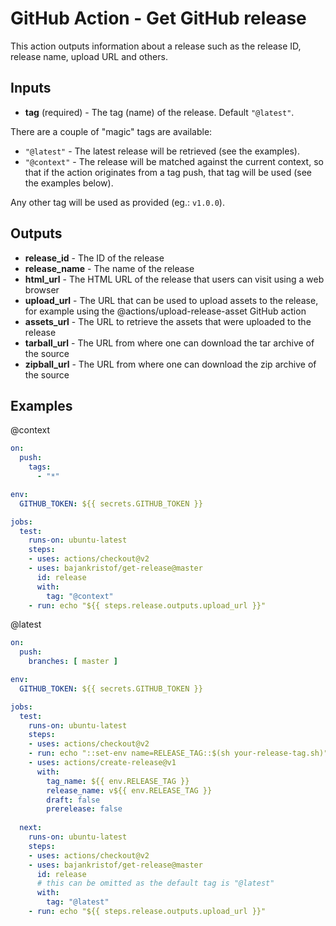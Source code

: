 # GitHub Action - Get GitHub release

This action outputs information about a release such as the release ID, release name, upload URL and others.

## Inputs

- **tag** (required) - The tag (name) of the release. Default `"@latest"`.

There are a couple of "magic" tags are available:
- `"@latest"` - The latest release will be retrieved (see the examples).
- `"@context"` - The release will be matched against the current context, so that if the action originates from a tag push, that tag will be used (see the examples below).

Any other tag will be used as provided (eg.: `v1.0.0`).

## Outputs

- **release_id** - The ID of the release
- **release_name** - The name of the release
- **html_url** - The HTML URL of the release that users can visit using a web browser
- **upload_url** - The URL that can be used to upload assets to the release, for example using the @actions/upload-release-asset GitHub action
- **assets_url** - The URL to retrieve the assets that were uploaded to the release
- **tarball_url** - The URL from where one can download the tar archive of the source
- **zipball_url** - The URL from where one can download the zip archive of the source

## Examples

@context
```yml
on:
  push:
    tags: 
      - "*"

env:
  GITHUB_TOKEN: ${{ secrets.GITHUB_TOKEN }}

jobs:
  test:
    runs-on: ubuntu-latest
    steps:
    - uses: actions/checkout@v2
    - uses: bajankristof/get-release@master
      id: release
      with:
        tag: "@context"
    - run: echo "${{ steps.release.outputs.upload_url }}"
```

@latest
```yml
on:
  push:
    branches: [ master ]

env:
  GITHUB_TOKEN: ${{ secrets.GITHUB_TOKEN }}

jobs:
  test:
    runs-on: ubuntu-latest
    steps:
    - uses: actions/checkout@v2
    - run: echo "::set-env name=RELEASE_TAG::$(sh your-release-tag.sh)"
    - uses: actions/create-release@v1
      with:
        tag_name: ${{ env.RELEASE_TAG }}
        release_name: v${{ env.RELEASE_TAG }}
        draft: false
        prerelease: false
  
  next:
    runs-on: ubuntu-latest
    steps:
    - uses: actions/checkout@v2
    - uses: bajankristof/get-release@master
      id: release
      # this can be omitted as the default tag is "@latest"
      with:
        tag: "@latest"
    - run: echo "${{ steps.release.outputs.upload_url }}"
```
